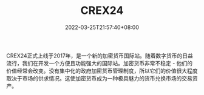 ﻿---
weight: 
title: "CREX24"
description: "CREX24正式上线于2017年，是一个新的加密货币国际站。随着数字货币的日益流行，我们在开发一个方便且功能强大的国际站。"
date: 2022-03-25T21:57:40+08:00
lastmod: 2022-03-25T16:45:40+08:00
draft: false
authors: ["Metabd"]
featuredImage: "crex24.webp"
link: ""
tags: ["交易所","CREX24"]
categories: ["navigation"]
navigation: ["交易所"]
lightgallery: true
toc: true
pinned: false
recommend: false
recommend1: false
---
CREX24正式上线于2017年，是一个新的加密货币国际站。随着数字货币的日益流行，我们在开发一个方便且功能强大的国际站。加密货币非常不稳定 - 他们的价值经常会改变。没有集中化的政府加密货币管理制度，所以它们的价值很大程度取决于市场的供求情况。这使加密货币成为一种极具魅力的货币兑换市场的交易资产。
